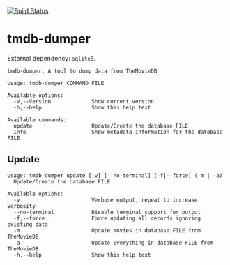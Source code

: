 [![Build Status](https://dev.azure.com/lazycons/tmdb-dumper/_apis/build/status/jpathy.tmdb-dumper?branchName=master)](https://dev.azure.com/lazycons/tmdb-dumper/_build/latest?definitionId=2&branchName=master)

# tmdb-dumper
External dependency: `sqlite3`.

```
tmdb-dumper: A tool to dump data from TheMovieDB

Usage: tmdb-dumper COMMAND FILE

Available options:
  -V,--Version             Show current version
  -h,--help                Show this help text

Available commands:
  update                   Update/Create the database FILE
  info                     Show metadata information for the database FILE
```

## Update
```
Usage: tmdb-dumper update [-v] [--no-terminal] [-f|--force] (-m | -a)
  Update/Create the database FILE

Available options:
  -v                       Verbose output, repeat to increase verbosity
  --no-terminal            Disable terminal support for output
  -f,--force               Force updating all records ignoring existing data
  -m                       Update movies in database FILE from TheMovieDB
  -a                       Update Everything in database FILE from TheMovieDB
  -h,--help                Show this help text
```

